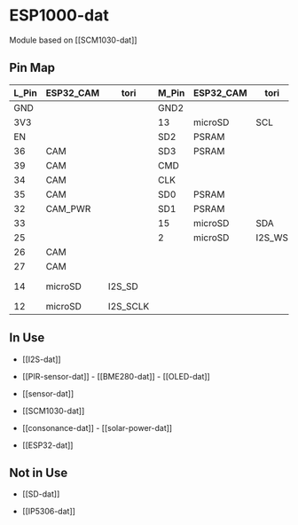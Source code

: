 
# ESP1000-dat

Module based on [[SCM1030-dat]]

## Pin Map 

| L_Pin | ESP32_CAM | tori     | M_Pin | ESP32_CAM | tori   | R_Pin | ESP32_CAM      | tori |
| ----- | --------- | -------- | ----- | --------- | ------ | ----- | -------------- | ---- |
| GND   |           |          | GND2  |           |        | GND   |                |      |
| 3V3   |           |          | 13    | microSD   | SCL    | 23    | CAM            |      |
| EN    |           |          | SD2   | PSRAM     |        | 22    | CAM            |      |
| 36    | CAM       |          | SD3   | PSRAM     |        | TXD0  |                |      |
| 39    | CAM       |          | CMD   |           |        | RXD0  |                | PIR  |
| 34    | CAM       |          | CLK   |           |        | 21    | CAM            |      |
| 35    | CAM       |          | SD0   | PSRAM     |        | --    |                |      |
| 32    | CAM_PWR   |          | SD1   | PSRAM     |        | 19    | CAM            |      |
| 33    |           |          | 15    | microSD   | SDA    | 18    | CAM            |      |
| 25    |           |          | 2     | microSD   | I2S_WS | 5     | CAM            |      |
| 26    | CAM       |          |       |           |        | 17    | PSRAM          |      |
| 27    | CAM       |          |       |           |        | 16    | PSRAM          |      |
| 14    | microSD   | I2S_SD   |       |           |        | 4     | microSD, flash |      |
| 12    | microSD   | I2S_SCLK |       |           |        | 0     | CAM            |      |





## In Use 

- [[I2S-dat]]

- [[PIR-sensor-dat]] - [[BME280-dat]] - [[OLED-dat]] 

- [[sensor-dat]]

- [[SCM1030-dat]]

- [[consonance-dat]] - [[solar-power-dat]]

- [[ESP32-dat]]




## Not in Use  

- [[SD-dat]]

- [[IP5306-dat]]